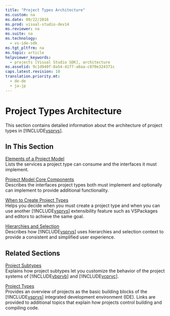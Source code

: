 ```yaml
---
title: "Project Types Architecture"
ms.custom: na
ms.date: 09/22/2016
ms.prod: visual-studio-dev14
ms.reviewer: na
ms.suite: na
ms.technology: 
  - vs-ide-sdk
ms.tgt_pltfrm: na
ms.topic: article
helpviewer_keywords: 
  - projects [Visual Studio SDK], architecture
ms.assetid: 9c1d940f-8a54-41f7-a8aa-c870e324371c
caps.latest.revision: 10
translation.priority.mt: 
  - de-de
  - ja-jp
---
```

# Project Types Architecture
This section contains detailed information about the architecture of project types in [!INCLUDE[vsprvs](../vs140/includes/vsprvs_md.md)].  
  
## In This Section  
 [Elements of a Project Model](../vs140/elements-of-a-project-model.md)  
 Lists the services a project type can consume and the interfaces it must implement.  
  
 [Project Model Core Components](../vs140/project-model-core-components.md)  
 Describes the interfaces project types both must implement and optionally can implement to provide additional functionality.  
  
 [When to Create Project Types](../vs140/when-to-create-project-types.md)  
 Helps you decide when you must create a project type and when you can use another [!INCLUDE[vsprvs](../vs140/includes/vsprvs_md.md)] extensibility feature such as VSPackages and editors to achieve the same goal.  
  
 [Hierarchies and Selection](../vs140/hierarchies-and-selection.md)  
 Describes how [!INCLUDE[vsprvs](../vs140/includes/vsprvs_md.md)] uses hierarchies and selection context to provide a consistent and simplified user experience.  
  
## Related Sections  
 [Project Subtypes](../vs140/project-subtypes.md)  
 Explains how project subtypes let you customize the behavior of the project systems of [!INCLUDE[vbprvb](../vs140/includes/vbprvb_md.md)] and [!INCLUDE[vcprvc](../vs140/includes/vcprvc_md.md)].  
  
 [Project Types](../vs140/project-types.md)  
 Provides an overview of projects as the basic building blocks of the [!INCLUDE[vsprvs](../vs140/includes/vsprvs_md.md)] integrated development environment (IDE). Links are provided to additional topics that explain how projects control building and compiling code.